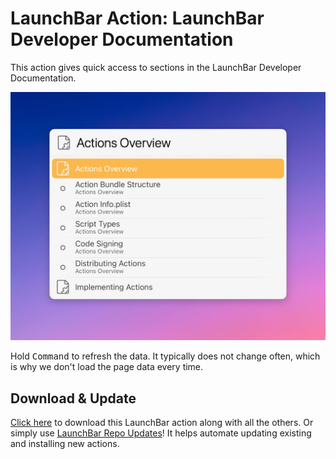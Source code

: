 # LaunchBar Action: LaunchBar Developer Documentation

This action gives quick access to sections in the LaunchBar Developer Documentation.

<img src="01.jpg" width="638"/>

Hold <kbd>Command</kbd> to refresh the data. It typically does not change often, which is why we don't load the page data every time.

## Download & Update

[Click here](https://github.com/Ptujec/LaunchBar/archive/refs/heads/master.zip) to download this LaunchBar action along with all the others. Or simply use [LaunchBar Repo Updates](https://github.com/Ptujec/LaunchBar/tree/master/LB-Repo-Updates#launchbar-repo-updates-action)! It helps automate updating existing and installing new actions.